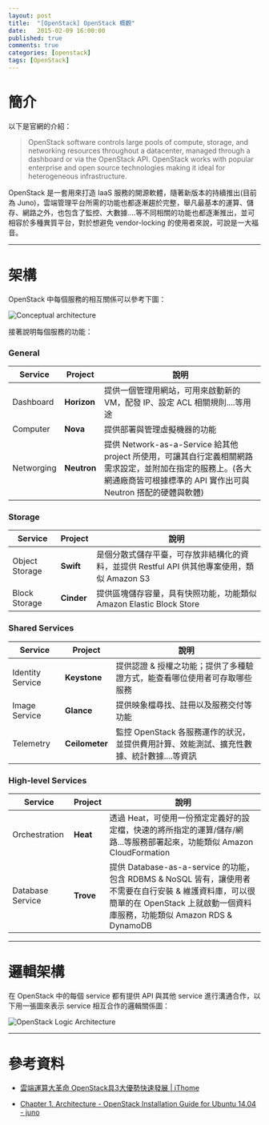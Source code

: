 ```yaml
---
layout: post
title:  "[OpenStack] OpenStack 概觀"
date:   2015-02-09 16:00:00
published: true
comments: true
categories: [openstack]
tags: [OpenStack]
---
```


簡介
====

以下是官網的介紹：

> OpenStack software controls large pools of compute, storage, and networking resources throughout a datacenter, managed through a dashboard or via the OpenStack API. OpenStack works with popular enterprise and open source technologies making it ideal for heterogeneous infrastructure.

OpenStack 是一套用來打造 IaaS 服務的開源軟體，隨著新版本的持續推出(目前為 Juno)，雲端管理平台所需的功能也都逐漸趨於完整，舉凡最基本的運算、儲存、網路之外，也包含了監控、大數據....等不同相關的功能也都逐漸推出，並可相容於多種異質平台，對於想避免 vendor-locking 的使用者來說，可說是一大福音。

--------------------

架構
====

OpenStack 中每個服務的相互關係可以參考下圖：

![Conceptual architecture](http://docs.openstack.org/juno/install-guide/install/apt/content/figures/1/a/common/figures/openstack_havana_conceptual_arch.png)

接著說明每個服務的功能：

### General

| Service | Project | 說明 |
|---------|---------|------|
| Dashboard | **Horizon** | 提供一個管理用網站，可用來啟動新的 VM，配發 IP、設定 ACL 相關規則....等用途 |
| Computer | **Nova** | 提供部署與管理虛擬機器的功能 |
| Networging | **Neutron** | 提供 Network-as-a-Service 給其他 project 所使用，可讓其自行定義相關網路需求設定，並附加在指定的服務上。(各大網通廠商皆可根據標準的 API 實作出可與 Neutron 搭配的硬體與軟體) |

### Storage

| Service | Project | 說明 |
|---------|---------|------|
| Object Storage | **Swift** | 是個分散式儲存平臺，可存放非結構化的資料，並提供 Restful API 供其他專案使用，類似 Amazon S3 |
| Block Storage | **Cinder** | 提供區塊儲存容量，具有快照功能，功能類似 Amazon Elastic Block Store |

### Shared Services

| Service | Project | 說明 |
|---------|---------|------|
| Identity Service | **Keystone** | 提供認證 & 授權之功能；提供了多種驗證方式，能查看哪位使用者可存取哪些服務 |
| Image Service | **Glance** | 提供映象檔尋找、註冊以及服務交付等功能 |
| Telemetry | **Ceilometer** | 監控 OpenStack 各服務運作的狀況，並提供費用計算、效能測試、擴充性數據、統計數據....等資訊 |

### High-level Services

| Service | Project | 說明 |
|---------|---------|------|
| Orchestration | **Heat** | 透過 Heat，可使用一份預定定義好的設定檔，快速的將所指定的運算/儲存/網路...等服務部署起來，功能類似 Amazon CloudFormation |
| Database Service | **Trove** | 提供 Database-as-a-service 的功能，包含 RDBMS & NoSQL 皆有，讓使用者不需要在自行安裝 & 維護資料庫，可以很簡單的在 OpenStack 上就啟動一個資料庫服務，功能類似 Amazon RDS & DynamoDB |
>

--------------------

邏輯架構
========

在 OpenStack 中的每個 service 都有提供 API 與其他 service 進行溝通合作，以下用一張圖來表示 service 相互合作的邏輯關係圖：

![OpenStack Logic Architecture](http://docs.openstack.org/openstack-ops/content/figures/2/figures/osog_0001.png)

--------------------

參考資料
========

- [雲端運算大革命 OpenStack具3大優勢快速發展 | iThome](http://www.ithome.com.tw/node/81091)

- [Chapter 1. Architecture - OpenStack Installation Guide for Ubuntu 14.04 - juno](http://docs.openstack.org/juno/install-guide/install/apt/content/ch_overview.html)
